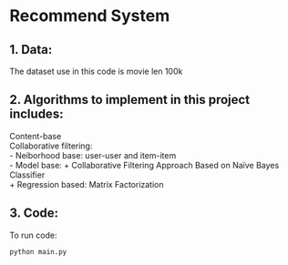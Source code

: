 # Recommend System
## 1. Data:   
The dataset use in this code is movie len 100k
## 2. Algorithms to implement in this project includes:
Content-base  
Collaborative filtering:  
    - Neiborhood base: user-user and item-item  
    - Model base: 
    + Collaborative Filtering Approach Based on Naïve Bayes Classifier  
    + Regression based: Matrix Factorization

## 3. Code:
To run code: 
```
python main.py
```